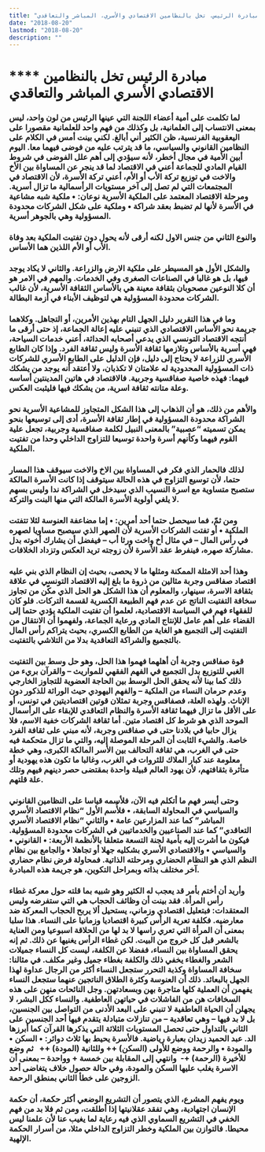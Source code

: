 ```yaml
---
title: "مبادرة الرئيس، تخل بالنظامين الاقتصادي والأسري، المباشر والتعاقدي"
date: "2018-08-20"
lastmod: "2018-08-20"
description: ""
---
```

# **** **مبادرة الرئيس تخل بالنظامين الاقتصادي الأسري المباشر والتعاقدي**

### لما تكلمت على أمية أعضاء اللجنة التي عينها الرئيس من لون واحد، ليس بمعنى الانتساب إلى العلمانية، بل وكذلك من فهم واحد للعلمانية مقصورا على اليعقوبية الفرنسية، ظن الكثير أني أبالغ. لكني بينت أمس في الكلام على النظامين القانوني والسياسي، ما قد يترتب عليه من فوضى فيهما معا. اليوم أبين الأمية في مجال أخطر، لأنه سيؤدي إلى أهم علل الفوضى في شروط القيام المادي للجماعة أعني في الاقتصاد لما قد ينجر عن المساواة بين الأخ والاخت في توزيع تركة الأب أو الأم، أعني تركة الأسرة، لأن الاقتصاد في المجتمعات التي لم تصل إلى آخر مستويات الرأسمالية ما تزال أسرية. ومرحلة الاقتصاد المعتمد على الملكية الأسرية نوعان: • ملكية شبه مشاعية في الأسرة لأنها لم تضبط بعقد شراكة • وملكية على شكل الشركات محدودة المسؤولية وهي بالجوهر أسرية.

### والنوع الثاني من جنس الاول لكنه أرقى لأنه يحول دون تفتيت الملكية بعد وفاة الأب أو الأم اللذين هما الأساس.

### والشكل الأول هو المسيطر على ملكية الارض والزراعة. والثاني لا يكاد يوجد فيها، بل هو غالبا في الصناعات الصغرى وفي الخدمات. والمهم في الامر هو أن كلا النوعين مصحوبان بثقافة معينة هي بالأساس الثقافة الأسرية، لأن غالب الشركات محدودة المسؤولية هي لتوظيف الأبناء في أزمة البطالة.

### وما في هذا التقرير دليل الجهل التام بهذين الأمرين، أو التجاهل. وكلاهما جريمة نحو الأساس الاقتصادي الذي تنبني عليه إعالة الجماعة، إذ حتى أرقى ما أنتجه الاقتصاد التونسي الذي يدعي أصحابه الحداثة، أعني خدمات السياحة، فهي أسرية بالأساس وتلازمها ثقافة الأسرة وليس ثقافة الفرد. وإذا كان الطابع الأسري للزراعة لا يحتاج إلى دليل، فإن الدليل على الطابع الأسري للشركات ذات المسؤولية المحدودية له علامتان لا تكذبان، ولا أعتقد أنه يوجد من يشكك فيهما: فهذه خاصية صفاقسية وجربية. فالاقتصاد في هاتين المدينتين أساسه وعلة متانته ثقافة اسرية، من يشكك فيها فليثبت العكس.

### والأهم من ذلك، هو أن الذهاب إلى هذا الشكل المتجاوز للمشاعية الأسرية نحو الشراكة محدودة المسؤولية في إطار ثقافة الأسرة، أدى إلى توسيعها بنحو يمكن تسميته “عصبية” بالمعنى النبيل لكلمة صفاقسية وجربية، تجعل علية القوم فيهما وكأنهم أسرة واحدة توسيعا للتزاوج الداخلي وحدا من تفتيت الملكية.

### لذلك فالحمار الذي فكر في المساواة بين الاخ والاخت سيوقف هذا المسار حتما، لأن توسيع التزاوج في هذه الحالة سيتوقف إذا كانت الأسرة المالكة ستصبح متساوية مع اسرة النسيب الذي سيدخل في الشراكة ندا وليس بسهم لا يلغي أولوية الأسرة المالكة التي منها البنت والتركة.

### ومن ثمّ، فما سيحصل حتما أحد أمرين: • إما مضاعفة العنوسة لئلا تتفتت الملكية • أو تفتت الشركات الأسرية لأن الصهر الذي سيصبح مساويا لصهره في رأس المال – في مثال أخ واخت ورثا أب – فيفضل أن يشارك أخوته بدل مشاركة صهره، فينفرط عقد الأسرة لأن زوجته تريد العكس وتزداد الخلافات.

### وهذا أحد الامثلة الممكنة ومثلها ما لا يحصى، بحيث إن النظام الذي بني عليه اقتصاد صفاقس وجربة مثالين من ذروة ما بلغ إليه الاقتصاد التونسي في علاقة بثقافة الاسرة، سينهار، والمعلوم أن هذا الشكل هو الحل الذي مكّن من تجاوز سخافة التفتيت الناتج عن عدم فهم الطبيعة الكسرية لقسمة التركات. فلو كان للفقهاء فهم في السياسة الاقتصادية، لعلموا أن تفتيت الملكية يؤدي حتما إلى القضاء على أهم عامل للإنتاج المادي ورعاية الجماعة، ولفهموا أن الانتقال من التفتيت إلى التجميع هو الغاية من الطابع الكسري، بحيث يتراكم رأس المال بالتجميع والشراكة التعاقدية بدلا من التلاشي بالتفتيت.

### قوة صفاقس وجربة أن أهلهما فهموا هذا الحل، وهو حل وسط بين التفتيت الغبي للتوزيع بدل التجميع في الفهم الفقهي للمواريث – والقرآن بريء من ذلك كما بينا لأنه يحقق الحل الوسط بين الحاجة العضوية للتجاوز الخارجي وعدم حرمان النساء من الملكية – والفهم اليهودي حيث الوراثة للذكور دون الإناث. ولهذه العلة، فصفاقس وجربة تمثلان قوتين اقتصاديتين في تونس، أو على الأقل ما تزال فيهما ثقافة الأسرة والنظام التعاقدي للإبقاء على الرأسمال الموحد الذي هو شرط كل اقتصاد متين. أما ثقافة الشركات خفية الاسم، فلا يزال حابيا في بلادنا حتى في صفاقس وجربة، لأنه مبني على ثقافة الفرد خاصة. والشيء الثابت أن المرحلة الموصلة إليه، والتي ما تزال متحكمة فيه حتى في الغرب، هي ثقافة التحالف بين الأسر المالكة الكبرى، وهي خطة معلومة عند كبار الملاك للثروات في الغرب، وغالبا ما تكون هذه يهودية أو متأثرة بثقافتهم، لأن يهود العالم قبيلة واحدة بمقتضى حصر دينهم فيهم وتلك علة قلتهم.

### وحتى أيسر فهم ما أتكلم فيه الآن، فلأسمه قياسا على النظامين القانوني والسياسي في المحاولة السابقة، • فلأُسم الأول “نظام الاقتصاد الأسري المباشر” كما عند المزارعين عامة • والثاني “نظام الاقتصاد الأسري التعاقدي” كما عند الصناعيين والخدماتيين في الشركات محدودة المسؤولية. فيكون ما أشرت إليه بأمية لجنة التسعة متعلقا بالأنظمة الأربعة: • القانوني • والسياسي • والاقتصادي الأسري بشكليه جهلا أو تجاهلا • والجامع بين نظام النظم الذي هو النظام الحضاري ومرحلته الذاتية. فمحاولة فرض نظام حضاري آخر مختلف بذاته وبمراحل التكوين، هو جريمة هذه المبادرة.

### وأريد أن أختم بأمر قد يعجب له الكثير وهو شبيه بما قلته حول معركة غطاء رأس المرأة. فقد بينت أن وظائف الحجاب هي التي ستفرضه وليس المعتقدات: فبتعليل اقتصادي وزماني، يستحيل ألا يربح الحجاب المعركة ضد معارضيه. فكلفة تعرية الرأس كبيرة اقتصاديا وزمانيا على النساء. هذا سلبا بمعنى أن المرأة التي تعري راسها لا بد لها من الحلاقة اسبوعيا ومن العناية بالشعر قبل كل خروج من البيت. لكن غطاء الرأس يغنيها عن ذلك. ثم إنه يحقق المساواة بين النساء، ففضلا عن الكلفة، ليست كل النساء جميلات الشعر والغطاء يخفي ذلك والكلفة بغطاء جميل وغير مكلف. في مثالنا: سخافة المساواة وكذبة التحرر ستجعل النساء أكثر من الرجال عداوة لهذا الجهل بالبعائد. ذلك أن العنوسة وكثرة الطلاق الناتجين عنهما ستجعل النساء يفهمن أن العملية كلها متاجرة بهن وبسعادتهن. وجل النائحات منهن على هذه السخافات هن من الفاشلات في حياتهن العاطفية. والنساء ككل البشر، لا يجهلن أن الحياة العاطفية لا تنبني على البعد الأدنى من التواصل بين الجنسين، بل لا بد فيها – وهي تعاقدية – من تنازلات متبادلة يتقدم فيها أحد الجنسين على الثاني بالتداول حتى تحصل المستويات الثلاثة التي يذكرها القرآن كما أبرزها الد. عبد الحميد زيدان بعبارة رياضية. فالأسرة يحيط بها ثلاث دوائر: • السكن • والمودة • والرحمة ووضع للأولى (السكن) ++ وللثانية (المودة) ++   ثم وضع للأخيرة (الرحمة) +-  وانتهي إلى المقابلة بين خمسة + وواحدة – بمعنى أن الاسرة يغلب عليها السكن والمودة، وفي حالة حصول خلاف يتغاضى أحد الزوجين على خطأ الثاني بمنطق الرحمة.

### ويوم يفهم المشرع، الذي يتصور أن التشريع الوضعي أكثر حكمة، أن حكمة الإنسان اجتهادية، وهي تفقد عقلانيتها إذا أطلقت، ومن ثم فلا بد من فهم الخفي في التشريع السماوي الذي فيه رعاية لما يغيب عنا لأن علمنا ليس محيطا. فالتوازن بين الملكية وخطر التزاوج الداخلي مثلا، من أسرار الحكمة الإلهية.

###